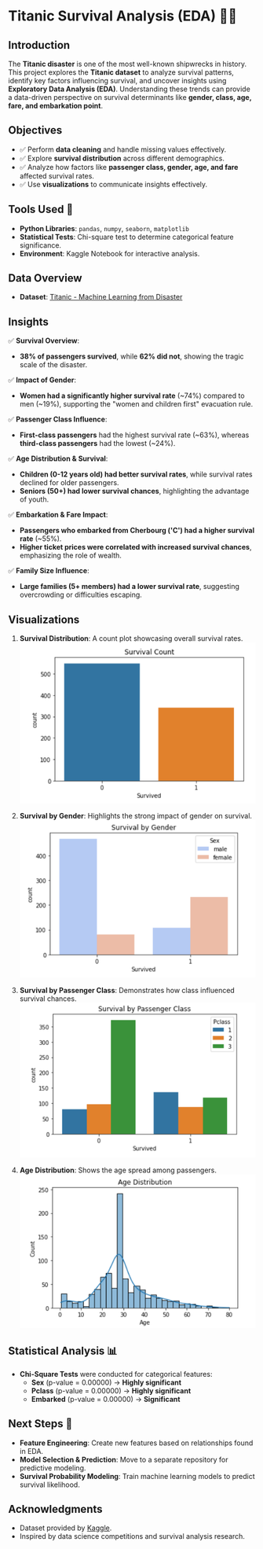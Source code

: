 # Titanic Survival Analysis (EDA) 🚢⚓  

## Introduction  
The **Titanic disaster** is one of the most well-known shipwrecks in history. This project explores the **Titanic dataset** to analyze survival patterns, identify key factors influencing survival, and uncover insights using **Exploratory Data Analysis (EDA)**. Understanding these trends can provide a data-driven perspective on survival determinants like **gender, class, age, fare, and embarkation point**.  

## Objectives  
- ✅ Perform **data cleaning** and handle missing values effectively.  
- ✅ Explore **survival distribution** across different demographics.  
- ✅ Analyze how factors like **passenger class, gender, age, and fare** affected survival rates.  
- ✅ Use **visualizations** to communicate insights effectively.  

## Tools Used 🔧  
- **Python Libraries**: `pandas`, `numpy`, `seaborn`, `matplotlib`  
- **Statistical Tests**: Chi-square test to determine categorical feature significance.  
- **Environment**: Kaggle Notebook for interactive analysis.  

## Data Overview  
- **Dataset**: [Titanic - Machine Learning from Disaster](https://www.kaggle.com/c/titanic/data)  

## Insights  
✅ **Survival Overview**:  
   - **38% of passengers survived**, while **62% did not**, showing the tragic scale of the disaster.  

✅ **Impact of Gender**:  
   - **Women had a significantly higher survival rate** (~74%) compared to men (~19%), supporting the "women and children first" evacuation rule.  

✅ **Passenger Class Influence**:  
   - **First-class passengers** had the highest survival rate (~63%), whereas **third-class passengers** had the lowest (~24%).  

✅ **Age Distribution & Survival**:  
   - **Children (0-12 years old) had better survival rates**, while survival rates declined for older passengers.  
   - **Seniors (50+) had lower survival chances**, highlighting the advantage of youth.  

✅ **Embarkation & Fare Impact**:  
   - **Passengers who embarked from Cherbourg ('C') had a higher survival rate** (~55%).  
   - **Higher ticket prices were correlated with increased survival chances**, emphasizing the role of wealth.  

✅ **Family Size Influence**:  
   - **Large families (5+ members) had a lower survival rate**, suggesting overcrowding or difficulties escaping.  

## Visualizations  
1. **Survival Distribution**: A count plot showcasing overall survival rates.  
   ![Survival Count](images/survival_count.png)  

2. **Survival by Gender**: Highlights the strong impact of gender on survival.  
   ![Survival by Gender](images/survival_gender.png)  

3. **Survival by Passenger Class**: Demonstrates how class influenced survival chances.  
   ![Survival by Class](images/survival_class.png)  

4. **Age Distribution**: Shows the age spread among passengers.  
   ![Age Distribution](images/age_distribution.png)  

## Statistical Analysis 📊  
- **Chi-Square Tests** were conducted for categorical features:  
  - **Sex** (p-value = 0.00000) → **Highly significant**  
  - **Pclass** (p-value = 0.00000) → **Highly significant**  
  - **Embarked** (p-value = 0.00000) → **Significant**  

## Next Steps 🚀  
- **Feature Engineering**: Create new features based on relationships found in EDA.  
- **Model Selection & Prediction**: Move to a separate repository for predictive modeling.  
- **Survival Probability Modeling**: Train machine learning models to predict survival likelihood.  

## Acknowledgments  
- Dataset provided by [Kaggle](https://www.kaggle.com/c/titanic).  
- Inspired by data science competitions and survival analysis research.  
